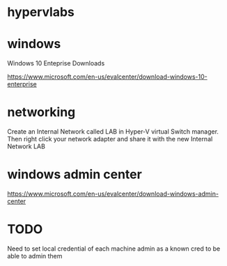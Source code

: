 # hypervlabs

# windows 

Windows 10 Enteprise Downloads

https://www.microsoft.com/en-us/evalcenter/download-windows-10-enterprise

# networking

Create an Internal Network called LAB in Hyper-V virtual Switch manager. 
Then right click your network adapter and share it with the new Internal Network LAB

# windows admin center

https://www.microsoft.com/en-us/evalcenter/download-windows-admin-center

# TODO

Need to set local credential of each machine admin as a known cred to be able to admin them